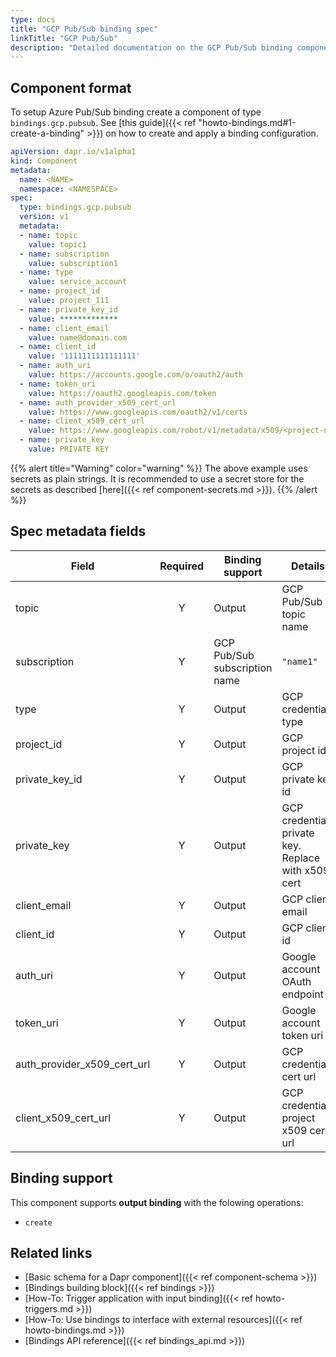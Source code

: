 ```yaml
---
type: docs
title: "GCP Pub/Sub binding spec"
linkTitle: "GCP Pub/Sub"
description: "Detailed documentation on the GCP Pub/Sub binding component"
---
```


## Component format

To setup Azure Pub/Sub binding create a component of type `bindings.gcp.pubsub`. See [this guide]({{< ref "howto-bindings.md#1-create-a-binding" >}}) on how to create and apply a binding configuration.


```yaml
apiVersion: dapr.io/v1alpha1
kind: Component
metadata:
  name: <NAME>
  namespace: <NAMESPACE>
spec:
  type: bindings.gcp.pubsub
  version: v1
  metadata:
  - name: topic
    value: topic1
  - name: subscription
    value: subscription1
  - name: type
    value: service_account
  - name: project_id
    value: project_111
  - name: private_key_id
    value: *************
  - name: client_email
    value: name@domain.com
  - name: client_id
    value: '1111111111111111'
  - name: auth_uri
    value: https://accounts.google.com/o/oauth2/auth
  - name: token_uri
    value: https://oauth2.googleapis.com/token
  - name: auth_provider_x509_cert_url
    value: https://www.googleapis.com/oauth2/v1/certs
  - name: client_x509_cert_url
    value: https://www.googleapis.com/robot/v1/metadata/x509/<project-name>.iam.gserviceaccount.com
  - name: private_key
    value: PRIVATE KEY
```
{{% alert title="Warning" color="warning" %}}
The above example uses secrets as plain strings. It is recommended to use a secret store for the secrets as described [here]({{< ref component-secrets.md >}}).
{{% /alert %}}

## Spec metadata fields

| Field              | Required  | Binding support | Details | Example |
|--------------------|:--------:|-----------| -----|---------|
| topic | Y | Output | GCP Pub/Sub topic name | `"topic1"` |
| subscription | Y | GCP Pub/Sub subscription name | `"name1"` |
| type           | Y | Output | GCP credentials type  | `service_account`
| project_id     | Y | Output | GCP project id| `projectId`
| private_key_id | Y | Output | GCP private key id | `"privateKeyId"`
| private_key    | Y | Output | GCP credentials private key. Replace with x509 cert | `12345-12345`
| client_email   | Y | Output | GCP client email  | `"client@email.com"`
| client_id      | Y | Output | GCP client id | `0123456789-0123456789`
| auth_uri       | Y | Output | Google account OAuth endpoint | `https://accounts.google.com/o/oauth2/auth`
| token_uri      | Y | Output | Google account token uri | `https://oauth2.googleapis.com/token`
| auth_provider_x509_cert_url | Y | Output |GCP credentials cert url | `https://www.googleapis.com/oauth2/v1/certs`
| client_x509_cert_url | Y | Output | GCP credentials project x509 cert url | `https://www.googleapis.com/robot/v1/metadata/x509/<PROJECT_NAME>.iam.gserviceaccount.com`

## Binding support

This component supports **output binding** with the folowing operations:

- `create`

## Related links

- [Basic schema for a Dapr component]({{< ref component-schema >}})
- [Bindings building block]({{< ref bindings >}})
- [How-To: Trigger application with input binding]({{< ref howto-triggers.md >}})
- [How-To: Use bindings to interface with external resources]({{< ref howto-bindings.md >}})
- [Bindings API reference]({{< ref bindings_api.md >}})
